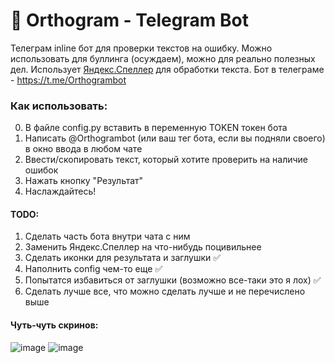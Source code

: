 # :pencil: Orthogram - Telegram Bot
Телеграм inline бот для проверки текстов на ошибку. Можно использовать для буллинга (осуждаем), можно для реально полезных дел.
Использует [Яндекс.Спеллер](https://yandex.ru/dev/speller/) для обработки текста.
Бот в телеграме - https://t.me/Orthogrambot
### Как использовать:
0. В файле config.py вставить в переменную TOKEN токен бота
1. Написать @Orthogrambot (или ваш тег бота, если вы подняли своего) в окно ввода в любом чате
2. Ввести/скопировать текст, который хотите проверить на наличие ошибок
3. Нажать кнопку "Результат"
4. Наслаждайтесь!
#### TODO:
1. Сделать часть бота внутри чата с ним
2. Заменить Яндекс.Спеллер на что-нибудь поцивильнее
3. Сделать иконки для результата и заглушки :white_check_mark:
4. Наполнить config чем-то еще :white_check_mark:
5. Попытатся избавиться от заглушки (возможно все-таки это я лох) :white_check_mark:
6. Сделать лучше все, что можно сделать лучше и не перечислено выше

#### Чуть-чуть скринов:
![image](https://user-images.githubusercontent.com/115954634/203663375-11ec6756-17d7-4de8-9e62-beb68d52449c.png)
![image](https://user-images.githubusercontent.com/115954634/203663394-42c107ca-92e1-422d-b112-c505efdbf67c.png)
